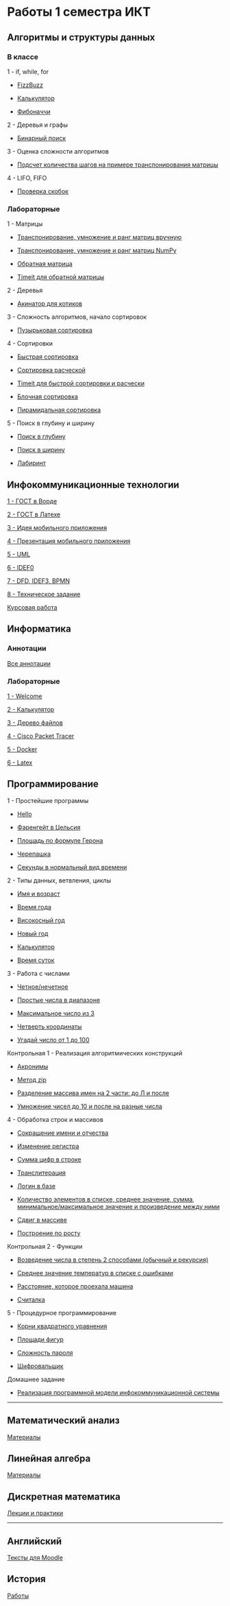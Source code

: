 # Работы 1 семестра ИКТ

## Алгоритмы и структуры данных

### В классе

1 - if, while, for

- [FizzBuzz](https://github.com/VeraKasianenko/ITMO/blob/main/1_term_ICT/Algoritms/class/class_1/FizzBuzz_t_1.py)

- [Калькулятор](https://github.com/VeraKasianenko/ITMO/blob/main/1_term_ICT/Algoritms/class/class_1/calc_t_0.py)

- [Фибоначчи](https://github.com/VeraKasianenko/ITMO/blob/main/1_term_ICT/Algoritms/class/class_1/fib_t_0.py)

2 - Деревья и графы

- [Бинарный поиск](https://github.com/VeraKasianenko/ITMO/blob/main/1_term_ICT/Algoritms/class/class_2/binary_t_1.py)

3 - Оценка сложности алгоритмов

- [Подсчет количества шагов на примере транспонирования матрицы](https://github.com/VeraKasianenko/ITMO/blob/main/1_term_ICT/Algoritms/class/class_3/3_1.py)

4 - LIFO, FIFO

- [Проверка скобок](https://github.com/VeraKasianenko/ITMO/blob/main/1_term_ICT/Algoritms/class/class_4/1.py)

### Лабораторные

1 - Матрицы

- [Транспонирование, умножение и ранг матриц вручную](https://github.com/VeraKasianenko/ITMO/blob/main/1_term_ICT/Algoritms/labs/lab_1/matrix_t_2.py)

- [Транспонирование, умножение и ранг матриц NumPy](https://github.com/VeraKasianenko/ITMO/blob/main/1_term_ICT/Algoritms/labs/lab_1/matrix_t_3.py)

- [Обратная матрица](https://github.com/VeraKasianenko/ITMO/blob/main/1_term_ICT/Algoritms/labs/lab_1/matrix_t_4.py)

- [Timeit для обратной матрицы](https://github.com/VeraKasianenko/ITMO/blob/main/1_term_ICT/Algoritms/labs/lab_1/time_t_4.py)

2 - Деревья

- [Акинатор для котиков](https://github.com/VeraKasianenko/ITMO/blob/main/1_term_ICT/Algoritms/labs/lab_2)

3 - Сложность алгоритмов, начало сортировок

- [Пузырьковая сортировка](https://github.com/VeraKasianenko/ITMO/blob/main/1_term_ICT/Algoritms/labs/lab_3/puzir.py)

4 - Сортировки

- [Быстрая сортировка](https://github.com/VeraKasianenko/ITMO/blob/main/1_term_ICT/Algoritms/labs/lab_4/soort.py)

- [Сортировка расческой](https://github.com/VeraKasianenko/ITMO/blob/main/1_term_ICT/Algoritms/labs/lab_4/sortt.py)

- [Timeit для быстрой сортировки и расчески](https://github.com/VeraKasianenko/ITMO/blob/main/1_term_ICT/Algoritms/labs/lab_4/1.2.py)

- [Блочная сортировка](https://github.com/VeraKasianenko/ITMO/blob/main/1_term_ICT/Algoritms/labs/lab_4/2.1.py)

- [Пирамидальная сортировка](https://github.com/VeraKasianenko/ITMO/blob/main/1_term_ICT/Algoritms/labs/lab_4/2.2.py)

5 - Поиск в глубину и ширину

- [Поиск в глубину](https://github.com/VeraKasianenko/ITMO/blob/main/1_term_ICT/Algoritms/labs/lab_5/2.1.py)

- [Поиск в ширину](https://github.com/VeraKasianenko/ITMO/blob/main/1_term_ICT/Algoritms/labs/lab_5/2.2.py)

- [Лабиринт](https://github.com/VeraKasianenko/ITMO/blob/main/1_term_ICT/Algoritms/labs/lab_5/3.py)

## Инфокоммуникационные технологии

[1 - ГОСТ в Ворде](https://github.com/VeraKasianenko/ITMO/blob/main/1_term_ICT/ICT/PR1)

[2 - ГОСТ в Латехе](https://github.com/VeraKasianenko/ITMO/blob/main/1_term_ICT/ICT/PR2)

[3 - Идея мобильного приложения](https://github.com/VeraKasianenko/ITMO/blob/main/1_term_ICT/ICT/PR3)

[4 - Презентация мобильного приложения](https://github.com/VeraKasianenko/ITMO/blob/main/1_term_ICT/ICT/PR4)

[5 - UML](https://github.com/VeraKasianenko/ITMO/blob/main/1_term_ICT/ICT/PR5)

[6 - IDEF0](https://github.com/VeraKasianenko/ITMO/blob/main/1_term_ICT/ICT/PR6)

[7 - DFD, IDEF3, BPMN](https://github.com/VeraKasianenko/ITMO/blob/main/1_term_ICT/ICT/PR7)

[8 - Техническое задание](https://github.com/VeraKasianenko/ITMO/blob/main/1_term_ICT/ICT/PR8)

[Курсовая работа](https://github.com/VeraKasianenko/ITMO/blob/main/1_term_ICT/ICT/KR)

## Информатика

### Аннотации

[Все аннотации](https://github.com/VeraKasianenko/ITMO/blob/main/1_term_ICT/Informatic/annotations)

### Лабораторные

[1 - Welcome](https://github.com/VeraKasianenko/ITMO/blob/main/1_term_ICT/Informatic/labs/1_lab/1_lab.bash)

[2 - Калькулятор](https://github.com/VeraKasianenko/ITMO/blob/main/1_term_ICT/Informatic/labs/2_lab/2_lab.bash)

[3 - Дерево файлов](https://github.com/VeraKasianenko/ITMO/blob/main/1_term_ICT/Informatic/labs/3_lab/3_lab.bash)

[4 - Cisco Packet Tracer](https://github.com/VeraKasianenko/ITMO/blob/main/1_term_ICT/Informatic/labs/4_lab)

[5 - Docker](https://github.com/VeraKasianenko/ITMO/blob/main/1_term_ICT/Informatic/labs/5_lab/web_server)

[6 - Latex](https://github.com/VeraKasianenko/ITMO/blob/main/1_term_ICT/Informatic/labs/6_lab)

## Программирование

1 - Простейшие программы

- [Hello](https://github.com/VeraKasianenko/ITMO/blob/main/1_term_ICT/Programming/prog_1/hello%20-%201.py)

- [Фаренгейт в Цельсия](https://github.com/VeraKasianenko/ITMO/blob/main/1_term_ICT/Programming/prog_1/temperature%20-%202.py)

- [Площадь по формуле Герона](https://github.com/VeraKasianenko/ITMO/blob/main/1_term_ICT/Programming/prog_1/geron%20-%203.py)

- [Черепашка](https://github.com/VeraKasianenko/ITMO/blob/main/1_term_ICT/Programming/prog_1/cherepaha%20-%204.2.py)

- [Секунды в нормальный вид времени](https://github.com/VeraKasianenko/ITMO/blob/main/1_term_ICT/Programming/prog_1/sec%20-%205.py)

2 - Типы данных, ветвления, циклы

- [Имя и возраст](https://github.com/VeraKasianenko/ITMO/blob/main/1_term_ICT/Programming/prog_2/name%20and%20age%20-1.py)

- [Время года](https://github.com/VeraKasianenko/ITMO/blob/main/1_term_ICT/Programming/prog_2/season%20-%202.py)

- [Високосный год](https://github.com/VeraKasianenko/ITMO/blob/main/1_term_ICT/Programming/prog_2/visok%20god%20-%203.py)

- [Новый год](https://github.com/VeraKasianenko/ITMO/blob/main/1_term_ICT/Programming/prog_2/new%20year%20-%204.py)

- [Калькулятор](https://github.com/VeraKasianenko/ITMO/blob/main/1_term_ICT/Programming/prog_2/calc%20-%205.py)

- [Время суток](https://github.com/VeraKasianenko/ITMO/blob/main/1_term_ICT/Programming/prog_2/morning%20-%206.py)

3 - Работа с числами

- [Четное/нечетное](https://github.com/VeraKasianenko/ITMO/blob/main/1_term_ICT/Programming/prog_3/chet_nechet%20-%201.py)

- [Простые числа в диапазоне](https://github.com/VeraKasianenko/ITMO/blob/main/1_term_ICT/Programming/prog_3/simple%20-%202.py)

- [Максимальное число из 3](https://github.com/VeraKasianenko/ITMO/blob/main/1_term_ICT/Programming/prog_3/max%20-%203.py)

- [Четверть координаты](https://github.com/VeraKasianenko/ITMO/blob/main/1_term_ICT/Programming/prog_3/koord%20-%204.py)

- [Угадай число от 1 до 100](https://github.com/VeraKasianenko/ITMO/blob/main/1_term_ICT/Programming/prog_3/ugad%20-%205.py)

Контрольная 1 - Реализация алгоритмических конструкций

- [Акронимы](https://github.com/VeraKasianenko/ITMO/blob/main/1_term_ICT/Programming/prog_kr1/akron%20-%201.py)

- [Метод zip](https://github.com/VeraKasianenko/ITMO/blob/main/1_term_ICT/Programming/prog_kr1/zip%20-%202.py)

- [Разделение массива имен на 2 части: до Л и после](https://github.com/VeraKasianenko/ITMO/blob/main/1_term_ICT/Programming/prog_kr1/imena%20-%203.py)

- [Умножение чисел до 10 и после на разные числа](https://github.com/VeraKasianenko/ITMO/blob/main/1_term_ICT/Programming/prog_kr1/koef%20-%204.py)

4 - Обработка строк и массивов

- [Сокращение имени и отчества](https://github.com/VeraKasianenko/ITMO/blob/main/1_term_ICT/Programming/prog_4/fio%20-%201.py)

- [Изменение регистра](https://github.com/VeraKasianenko/ITMO/blob/main/1_term_ICT/Programming/prog_4/register%20-%202.py)

- [Сумма цифр в строке](https://github.com/VeraKasianenko/ITMO/blob/main/1_term_ICT/Programming/prog_4/linesum%20-%203.py)

- [Транслитерация](https://github.com/VeraKasianenko/ITMO/blob/main/1_term_ICT/Programming/prog_4/translit%20-%204.py)

- [Логин в базе](https://github.com/VeraKasianenko/ITMO/blob/main/1_term_ICT/Programming/prog_4/login%20-%205.py)

- [Количество элементов в списке, среднее значение, сумма, минимальное/максимальное значение и произведение между ними](https://github.com/VeraKasianenko/ITMO/blob/main/1_term_ICT/Programming/prog_4/kolvospisok%20-%206.py)

- [Сдвиг в массиве](https://github.com/VeraKasianenko/ITMO/blob/main/1_term_ICT/Programming/prog_4/sdvig%20-%207.2.py)

- [Построение по росту](https://github.com/VeraKasianenko/ITMO/blob/main/1_term_ICT/Programming/prog_4/rost%20-%208.py)

Контрольная 2 - Функции

- [Возведение числа в степень 2 способами (обычный и рекурсия)](https://github.com/VeraKasianenko/ITMO/blob/main/1_term_ICT/Programming/prog_kr2/step%20-%201.py)

- [Среднее значение температур в списке с ошибками](https://github.com/VeraKasianenko/ITMO/blob/main/1_term_ICT/Programming/prog_kr2/temp%20-%202.py)

- [Расстояние, которое проехала машина](https://github.com/VeraKasianenko/ITMO/blob/main/1_term_ICT/Programming/prog_kr2/rast%20-%203.py)

- [Считалка](https://github.com/VeraKasianenko/ITMO/blob/main/1_term_ICT/Programming/prog_kr2/counting%20-%204.py)

5 - Процедурное программирование

- [Корни квадратного уравнения](https://github.com/VeraKasianenko/ITMO/blob/main/1_term_ICT/Programming/prog_5/korni%20-%201.py)

- [Площади фигур](https://github.com/VeraKasianenko/ITMO/blob/main/1_term_ICT/Programming/prog_5/square%20-%202.py)

- [Сложность пароля](https://github.com/VeraKasianenko/ITMO/blob/main/1_term_ICT/Programming/prog_5/hardpass%20-%203.py)

- [Шифровальщик](https://github.com/VeraKasianenko/ITMO/blob/main/1_term_ICT/Programming/prog_5/shifr%20-%204.py)

Домашнее задание

- [Реализация программной модели инфокоммуникационной системы](https://github.com/VeraKasianenko/ITMO/blob/main/1_term_ICT/Programming/prog_dz)

---

## Математический анализ
[Материалы](https://github.com/VeraKasianenko/ITMO/tree/main/1_term_ICT/Mathematical_analysis)

## Линейная алгебра
[Материалы](https://github.com/VeraKasianenko/ITMO/tree/main/1_term_ICT/Linear_algebra)

## Дискретная математика
[Лекции и практики](https://github.com/VeraKasianenko/ITMO/tree/main/1_term_ICT/Discrete_math)

---

## Английский
[Тексты для Moodle](https://github.com/VeraKasianenko/ITMO/tree/main/1_term_ICT/English)

## История
[Работы](https://github.com/VeraKasianenko/ITMO/tree/main/1_term_ICT/History)
